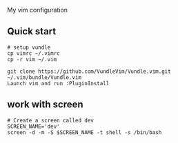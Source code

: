 My vim configuration

## Quick start

```shell
# setup vundle
cp vimrc ~/.vimrc
cp -r vim ~/.vim

git clone https://github.com/VundleVim/Vundle.vim.git ~/.vim/bundle/Vundle.vim
Launch vim and run :PluginInstall
```

## work with screen

```shell
# Create a screen called dev
SCREEN_NAME='dev'
screen -d -m -S $SCREEN_NAME -t shell -s /bin/bash
```

